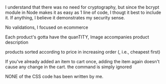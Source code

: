 I understand that there was no need for cryptography, but since the bcrypt module in Node makes it as easy as 1 line of code, I thougt it best to include it. If anything, I believe it demonstrates my security sense.

No validations, I focused on ecommerce

Each product's gotta have the quanTITY, Image accompanies product description

products sorted according to price in increasing order (, i.e., cheapest first)

If you've already added an item to cart once, adding the item again doesn't cause any change in the cart. the command is simply ignored

NONE of the CSS code has been written by me.